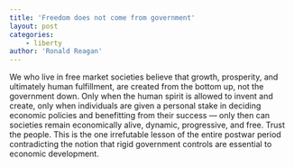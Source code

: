 ```yaml
---
title: 'Freedom does not come from government'
layout: post
categories:
    - liberty
author: 'Ronald Reagan'
---
```


We who live in free market societies believe that growth, prosperity, and ultimately human fulfillment, are created from the bottom up, not the government down. Only when the human spirit is allowed to invent and create, only when individuals are given a personal stake in deciding economic policies and benefitting from their success — only then can societies remain economically alive, dynamic, progressive, and free. Trust the people. This is the one irrefutable lesson of the entire postwar period contradicting the notion that rigid government controls are essential to economic development.
